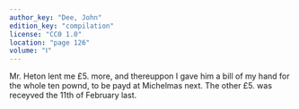 ```yaml
---
author_key: "Dee, John"
edition_key: "compilation"
license: "CC0 1.0"
location: "page 126"
volume: "Ⅰ"
---
```

Mr. Heton lent me £5. more, and thereuppon I gave him a bill of my hand for the
whole ten pownd, to be payd at Michelmas next. The other £5. was receyved the
11th of February last.
